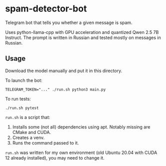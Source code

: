 # spam-detector-bot

Telegram bot that tells you whether a given message is spam.

Uses python-llama-cpp with GPU acceleration and quantized Qwen 2.5 7B Instruct. The prompt is written in Russian and tested mostly on messages in Russian.

## Usage

Download the model manually and put it in this directory.

To launch the bot:
```
TELEGRAM_TOKEN="..." ./run.sh python3 main.py
```

To run tests:
```
./run.sh pytest
```

`run.sh` is a script that:
1. Installs some (not all) dependencies using apt. Notably missing are CMake and CUDA.
2. Creates a venv.
3. Runs the command passed to it.

`run.sh` was written for my own environment (old Ubuntu 20.04 with CUDA 12 already installed), you may need to change it.
